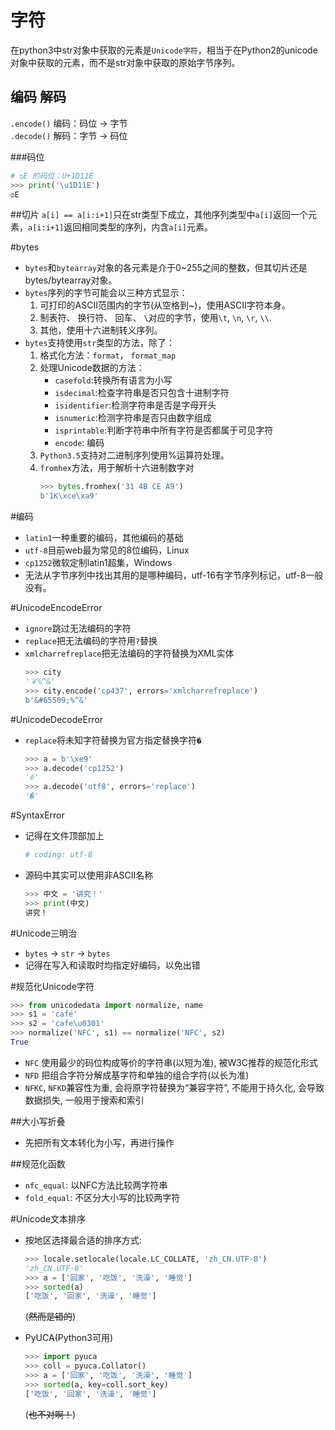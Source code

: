 # 字符
在python3中str对象中获取的元素是`Unicode字符`，相当于在Python2的unicode对象中获取的元素，而不是str对象中获取的原始字节序列。

## 编码 解码
`.encode()` 编码：码位 -> 字节  
`.decode()` 解码：字节 -> 码位

###码位
```python
# ᴑE 的码位：U+1D11E
>>> print('\u1D11E') 
ᴑE
```

##切片
`a[i] == a[i:i+1]`只在str类型下成立，其他序列类型中`a[i]`返回一个元素，`a[i:i+1]`返回相同类型的序列，内含`a[i]`元素。

#bytes
+ `bytes`和`bytearray`对象的各元素是介于0~255之间的整数，但其切片还是bytes/bytearray对象。
+ `bytes`序列的字节可能会以三种方式显示：
    1. 可打印的ASCII范围内的字节(从空格到~)，使用ASCII字符本身。
    2. 制表符、 换行符、 回车、 `\`对应的字节，使用`\t`, `\n`, `\r`, `\\`.
    3. 其他，使用十六进制转义序列。
+ `bytes`支持使用`str`类型的方法，除了：
    1. 格式化方法：`format`， `format_map`
    2. 处理Unicode数据的方法：
        + `casefold`:转换所有语言为小写 
        + `isdecimal`:检查字符串是否只包含十进制字符
        + `isidentifier`:检测字符串是否是字母开头
        + `isnumeric`:检测字符串是否只由数字组成
        + `isprintable`:判断字符串中所有字符是否都属于可见字符
        + `encode`: 编码
    3. `Python3.5`支持对二进制序列使用%运算符处理。
    4. `fromhex`方法，用于解析十六进制数字对
        ```python
        >>> bytes.fromhex('31 4B CE A9')
        b'1K\xce\xa9'
        ```

#编码
+ `latin1`一种重要的编码，其他编码的基础
+ `utf-8`目前web最为常见的8位编码，Linux
+ `cp1252`微软定制latin1超集，Windows
+ 无法从字节序列中找出其用的是哪种编码，utf-16有字节序列标记，utf-8一般没有。

#UnicodeEncodeError
+ `ignore`跳过无法编码的字符
+ `replace`把无法编码的字符用`?`替换
+ `xmlcharrefreplace`把无法编码的字符替换为XML实体
    ```python
    >>> city
    '￥%^&'
    >>> city.encode('cp437', errors='xmlcharrefreplace')
    b'&#65509;%^&'
    ```
#UnicodeDecodeError
+ `replace`将未知字符替换为官方指定替换字符`�`
    ```python
    >>> a = b'\xe9'
    >>> a.decode('cp1252')
    'é'
    >>> a.decode('utf8', errors='replace')
    '�'
    ```

#SyntaxError
+ 记得在文件顶部加上
    ```python
    # coding: utf-8
    ```
+ 源码中其实可以使用非ASCII名称
    ```python
    >>> 中文 = '讲究！'
    >>> print(中文)
    讲究！
    ```

#Unicode三明治
+ `bytes` -> `str` -> `bytes`
+ 记得在写入和读取时均指定好编码，以免出错

#规范化Unicode字符
```python
>>> from unicodedata import normalize, name
>>> s1 = 'café'
>>> s2 = 'cafe\u0301'
>>> normalize('NFC', s1) == normalize('NFC', s2)
True
```
+ `NFC` 使用最少的码位构成等价的字符串(以短为准), 被W3C推荐的规范化形式
+ `NFD` 把组合字符分解成基字符和单独的组合字符(以长为准)
+ `NFKC`, `NFKD`兼容性为重, 会将原字符替换为“兼容字符”, 不能用于持久化, 会导致数据损失, 一般用于搜索和索引

##大小写折叠
+ 先把所有文本转化为小写，再进行操作

##规范化函数
+ `nfc_equal`: 以NFC方法比较两字符串
+ `fold_equal`: 不区分大小写的比较两字符

#Unicode文本排序
+ 按地区选择最合适的排序方式:
    ```python
    >>> locale.setlocale(locale.LC_COLLATE, 'zh_CN.UTF-8')
    'zh_CN.UTF-8'
    >>> a = ['回家', '吃饭', '洗澡', '睡觉']
    >>> sorted(a)
    ['吃饭', '回家', '洗澡', '睡觉']
    ```
    (~~然而是错的~~)

+ PyUCA(Python3可用)
    ```python
    >>> import pyuca
    >>> coll = pyuca.Collator()
    >>> a = ['回家', '吃饭', '洗澡', '睡觉']
    >>> sorted(a, key=coll.sort_key)
    ['吃饭', '回家', '洗澡', '睡觉']
    ```
    (~~也不对啊！~~)

